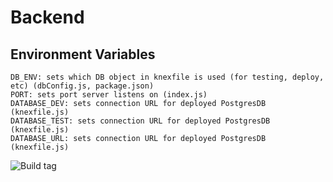 # Backend

## Environment Variables

```
DB_ENV: sets which DB object in knexfile is used (for testing, deploy, etc) (dbConfig.js, package.json)
PORT: sets port server listens on (index.js)
DATABASE_DEV: sets connection URL for deployed PostgresDB (knexfile.js)
DATABASE_TEST: sets connection URL for deployed PostgresDB (knexfile.js)
DATABASE_URL: sets connection URL for deployed PostgresDB (knexfile.js)
```

![Build tag](https://codebuild.us-east-1.amazonaws.com/badges?uuid=eyJlbmNyeXB0ZWREYXRhIjoiQUhNelZqVys2WVAyTEZjRG8rT1F2ZkM5MWpWTnVVbUcrVXc4MHNNR2FLZUdtTjFlN0VCaW9oR3ZQMWdxTkx0c1R5RHpYSG9lWVd3MmpFb2pGdWVwQ0h3PSIsIml2UGFyYW1ldGVyU3BlYyI6ImpITW9DWTZYWEp2cHZGcnciLCJtYXRlcmlhbFNldFNlcmlhbCI6MX0%3D&branch=master)
